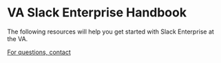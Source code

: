 # VA Slack Enterprise Handbook

The following resources will help you get started with Slack Enterprise at the VA.

[For questions, contact](pages/contact)
